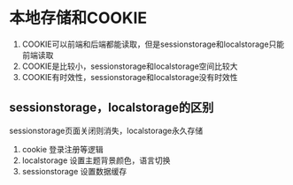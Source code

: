 # 本地存储和COOKIE

1. COOKIE可以前端和后端都能读取，但是sessionstorage和localstorage只能前端读取
2. COOKIE是比较小，sessionstorage和localstorage空间比较大
3. COOKIE有时效性，sessionstorage和localstorage没有时效性

## sessionstorage，localstorage的区别

sessionstorage页面关闭则消失，localstorage永久存储

1. cookie 登录注册等逻辑
2. localstorage 设置主题背景颜色，语言切换
3. sessionstorage 设置数据缓存